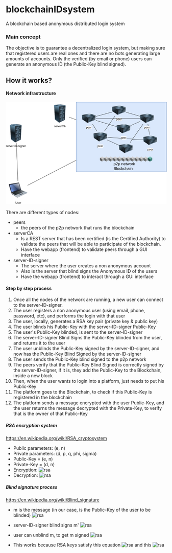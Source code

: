 # blockchainIDsystem
A blockchain based anonymous distributed login system

### Main concept
The objective is to guarantee a decentralized login system, but making sure that registered users are real ones and there are no bots generating large amounts of accounts. Only the verified (by email or phone) users can generate an anonymous ID (the Public-Key blind signed).

## How it works?


#### Network infrastructure

![network](https://raw.githubusercontent.com/arnaucode/blockchainIDsystem/master/documentation/blockchainIDsystem-network.png "network")

There are different types of nodes:
- peers
    - the peers of the p2p network that runs the blockchain
- serverCA
    - Is a REST server that has been certified (is the Certified Authority) to validate the peers that will be able to participate of the blockchain.
    - Have the webapp (frontend) to validate peers through a GUI interface
- server-ID-signer
    - The server where the user creates a non anonymous account
    - Also is the server that blind signs the Anonymous ID of the users
    - Have the webapp (frontend) to interact through a GUI interface

#### Step by step process
1. Once all the nodes of the network are running, a new user can connect to the server-ID-signer.
2. The user registers a non anonymous user (using email, phone, password, etc), and performs the login with that user
3. The user, locally, generates a RSA key pair (private key & public key)
4. The user blinds his Public-Key with the server-ID-signer Public-Key
5. The user's Public-Key blinded, is sent to the server-ID-signer
6. The server-ID-signer Blind Signs the Public-Key blinded from the user, and returns it to the user
7. The user unblinds the Public-Key signed by the server-ID-signer, and now has the Public-Key Blind Signed by the server-ID-signer
8. The user sends the Public-Key blind signed to the p2p network
9. The peers verify that the Public-Key Blind Signed is correctly signed by the server-ID-signer, if it is, they add the Public-Key to the Blockchain, inside a new block
10. Then, when the user wants to login into a platform, just needs to put his Public-Key
11. The platform goes to the Blockchain, to check if this Public-Key is registered in the blockchain
12. The platform sends a message encrypted with the user Public-Key, and the user returns the message decrypted with the Private-Key, to verify that is the owner of that Public-Key


##### RSA encryption system
https://en.wikipedia.org/wiki/RSA_cryptosystem
- Public parameters: (e, n)
- Private parameters: (d, p, q, phi, sigma)
- Public-Key = (e, n)
- Private-Key = (d, n)
- Encryption:
![rsa](https://wikimedia.org/api/rest_v1/media/math/render/svg/fbfc70524a1ad983e6f3aac51226b9ca92fefb10 "rsa")
- Decryption:
![rsa](https://wikimedia.org/api/rest_v1/media/math/render/svg/10227461ee5f4784484f082d744ba5b8c468668c "rsa")


##### Blind signature process
https://en.wikipedia.org/wiki/Blind_signature
- m is the message (in our case, is the Public-Key of the user to be blinded)
![rsa](https://wikimedia.org/api/rest_v1/media/math/render/svg/a59b57fa153c8b327605672caadb0ecf59e5795a "rsa")

- server-ID-signer blind signs m'
![rsa](https://wikimedia.org/api/rest_v1/media/math/render/svg/e726b003ff1649f9254032cffae42d80577da787 "rsa")

- user can unblind m, to get m signed
![rsa](https://wikimedia.org/api/rest_v1/media/math/render/svg/e96fad0e1d46ec4c55986d1c8fc84e8c44259ecc "rsa")

- This works because RSA keys satisfy this equation
![rsa](https://wikimedia.org/api/rest_v1/media/math/render/svg/d6bd21fb4e25c311df07b50c313a248d978c3212 "rsa") and this ![rsa](https://wikimedia.org/api/rest_v1/media/math/render/svg/c13170a26e031125b417f22644fb64384c04eea7 "rsa")
